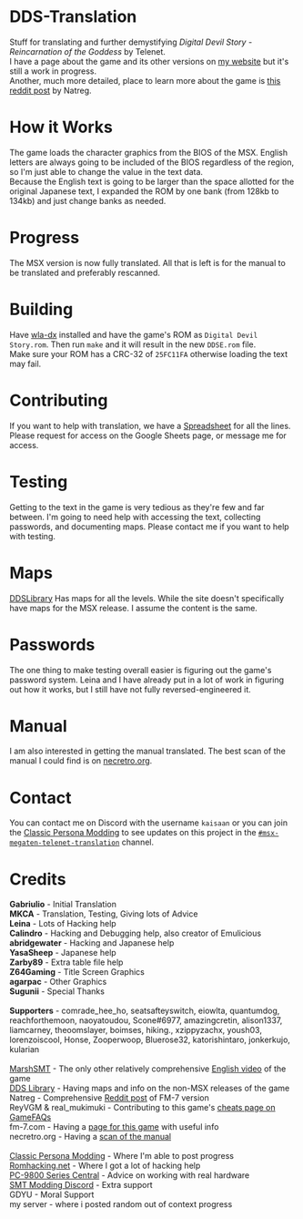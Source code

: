 # DDS-Translation
Stuff for translating and further demystifying *Digital Devil Story - Reincarnation of the Goddess* by Telenet.<br>
I have a page about the game and its other versions on [my website](https://kaisaan.github.io/pages/dds.html) but it's still a work in progress.
<br>Another, much more detailed, place to learn more about the game is [this reddit post](https://old.reddit.com/r/Megaten/comments/15zdfwp/digital_devil_story_megami_tensei_telenet_version/) by Natreg.

# How it Works
The game loads the character graphics from the BIOS of the MSX. English letters are always going to be included of the BIOS regardless of the region, so I'm just able to change the value in the text data.  
Because the English text is going to be larger than the space allotted for the original Japanese text, I expanded the ROM by one bank (from 128kb to 134kb) and just change banks as needed.

# Progress
The MSX version is now fully translated. All that is left is for the manual to be translated and preferably rescanned.

# Building
Have [wla-dx](https://github.com/vhelin/wla-dx) installed and have the game's ROM as `Digital Devil Story.rom`. Then run `make` and it will result in the new `DDSE.rom` file.
<br>Make sure your ROM has a CRC-32 of `25FC11FA` otherwise loading the text may fail.

# Contributing
If you want to help with translation, we have a [Spreadsheet](https://docs.google.com/spreadsheets/d/1oDYWFWq-gdgdt5zBz0KaMGqM_4g3SZWNQ_7SA0C65jQ/edit?usp=sharing) for all the lines. 
<br>Please request for access on the Google Sheets page, or message me for access.

# Testing
Getting to the text in the game is very tedious as they're few and far between. I'm going to need help with accessing the text, collecting passwords, and documenting maps. Please contact me if you want to help with testing.

# Maps
[DDSLibrary](http://ddslib.html.xdomain.jp/game/pc8801/01.html) Has maps for all the levels. While the site doesn't specifically have maps for the MSX release. I assume the content is the same.

# Passwords
The one thing to make testing overall easier is figuring out the game's password system. Leina and I have already put in a lot of work in figuring out how it works, but I still have not fully reversed-engineered it.

# Manual
I am also interested in getting the manual translated. The best scan of the manual I could find is on [necretro.org](https://retrocdn.net/images/c/ca/Digital_Devil_Story_Megami_Tensei_PC88_Manual.pdf).

# Contact
You can contact me on Discord with the username `kaisaan` or you can join the [Classic Persona Modding](https://discord.gg/ahg9gegCcm) to see updates on this project in the [`#msx-megaten-telenet-translation`](https://discord.com/channels/934828922032504852/1137420237428494336) channel.

# Credits
**Gabriulio** - Initial Translation<br>
**MKCA** - Translation, Testing, Giving lots of Advice<br>
**Leina** - Lots of Hacking help<br>
**Calindro** - Hacking and Debugging help, also creator of Emulicious<br>
**abridgewater** - Hacking and Japanese help<br>
**YasaSheep** - Japanese help<br>
**Zarby89** - Extra table file help<br>
**Z64Gaming** - Title Screen Graphics<br>
**agarpac** - Other Graphics<br>
**Sugunii** - Special Thanks<br>
<br>
**Supporters** - comrade_hee_ho, seatsafteyswitch, eiowlta, quantumdog, reachforthemoon, naoyatoudou, Scone#6977, amazingcretin, alison1337, liamcarney, theoomslayer, boimses, hiking., xzippyzachx, yoush03, lorenzoiscool, Honse, Zooperwoop, Bluerose32, katorishintaro, jonkerkujo, kularian<br>
<br>
[MarshSMT](https://www.youtube.com/@MarshSMT) - The only other relatively comprehensive [English video](https://youtu.be/VO38bSyEQYk) of the game<br>
[DDS Library](http://ddslib.html.xdomain.jp/index.html) - Having maps and info on the non-MSX releases of the game<br>
Natreg - Comprehensive [Reddit post](https://old.reddit.com/r/Megaten/comments/15zdfwp/digital_devil_story_megami_tensei_telenet_version/) of FM-7 version<br>
ReyVGM & real_mukimuki - Contributing to this game's [cheats page on GameFAQs](https://gamefaqs.gamespot.com/msx/921884-digital-devil-monogatari-megami-tensei/cheats)<br>
fm-7.com - Having a [page for this game](https://fm-7.com/museum/products/dv2o83gp/) with useful info<br>
necretro.org - Having a [scan of the manual](https://necretro.org/File:Digital_Devil_Story_Megami_Tensei_PC88_Manual.pdf)<br>
<br>
[Classic Persona Modding](https://discord.gg/ahg9gegCcm) - Where I'm able to post progress<br>
[Romhacking.net](https://discord.gg/uAufcgz) - Where I got a lot of hacking help<br>
[PC-9800 Series Central](http://discord.gg/j2ns7UQ) - Advice on working with real hardware<br>
[SMT Modding Discord](https://discord.gg/9JGwcwMEkF) - Extra support<br>
GDYU - Moral Support<br>
my server - where i posted random out of context progress

